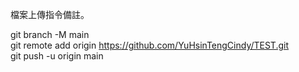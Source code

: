 檔案上傳指令備註。

git branch -M main  
git remote add origin https://github.com/YuHsinTengCindy/TEST.git  
git push -u origin main  